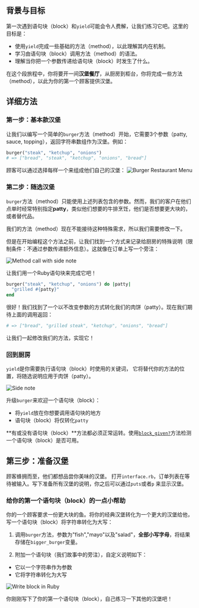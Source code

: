 <!-- Please put your translation here and with the same style in README.md -->
## 背景与目标

第一次遇到语句块（block）和`yield`可能会令人费解，让我们练习它吧。这里的目标是：

- 使用`yield`完成一些基础的方法（method），以此理解其内在机制。
- 学习由语句块（block）调用方法（method）的语法。
- 理解当你把一个参数传递给语句块（block）时发生了什么。

在这个段旅程中，你将要开一间**汉堡餐厅**，从厨房到柜台，你将完成一些方法（method），以此为你的第一个顾客提供汉堡。

## 详细方法

### 第一步：基本款汉堡
让我们以编写一个简单的`burger`方法（method）开始，它需要3个参数（patty, sauce, topping），返回字符串数组作为汉堡。例如：

```ruby
burger("steak", "ketchup", "onions")
# => ["bread", "steak", "ketchup", "onions", "bread"]
```
顾客可以通过选择每样一个来组成他们自己的汉堡：
![Burger Restaurant Menu](https://raw.githubusercontent.com/lewagon/fullstack-images/master/ruby/burger-restaurant-menu.svg?sanitize=true)

### 第二步：随选汉堡

`burger`方法（method）只能使用上述列表包含的参数。然而，我们的客户在他们点单时经常特别指定**patty**，类似他们想要的牛排烹饪，他们是否想要更大块的，或者替代品。

我们的方法（method）现在不能接待这种特殊需求，所以我们需要修改一下。

但是在开始编程这个方法之前，让我们找到一个方式来记录给厨房的特殊说明（限制条件：不通过参数传递额外信息）。这就像在订单上写一个旁注：

![Method call with side note](https://raw.githubusercontent.com/lewagon/fullstack-images/master/ruby/burger-restaurant-method.svg?sanitize=true)

让我们用一个Ruby语句块来完成它吧！

```ruby
burger("steak", "ketchup", "onions") do |patty|
  "grilled #{patty}"
end
```

很好！我们找到了一个以不改变参数的方式转化我们的肉饼（patty）。现在我们期待上面的调用返回：

```ruby
# => ["bread", "grilled steak", "ketchup", "onions", "bread"]
```

让我们一起修改我们的方法，实现它！

### 回到厨房

`yield`是你需要执行语句块（block）时使用的关键词， 它将替代你的方法的位置，将随选说明应用于肉饼（patty）。

![Side note](https://raw.githubusercontent.com/lewagon/fullstack-images/master/ruby/burger-restaurant-yield.svg?sanitize=true)

升级`burger`来欢迎一个语句块（block）：
- 将`yield`放在你想要调用语句块的地方
- 语句块（block）将仅转化`patty`

**有或没有语句块（block）**方法都必须正常运转。使用[`block_given?`](https://ruby-doc.org/core-2.7.0/Kernel.html#method-i-block_given-3F)方法检测一个语句块（block）是否可用。

## 第三步：准备汉堡
顾客蜂拥而至，他们都想品尝你美味的汉堡。
打开`interface.rb`，订单列表在等待被输入。写下准备所有汉堡的说明，你之后可以通过`puts`或者`p` 来显示汉堡。

### 给你的第一个语句块（block）的一点小帮助

你的一个顾客要求一份更大块的鱼。将你的经典汉堡转化为一个更大的汉堡给他，写一个语句块（block）将字符串转化为大写：

1. 调用`burger`方法，参数为"fish","mayo"以及"salad"，**全部小写字母**，将结果存储在`bigger_burger`变量。

2. 附加一个语句块（我们故事中的旁注），自定义说明如下：
  - 它以一个字符串作为参数
  - 它将字符串转化为大写

![Write block in Ruby](https://raw.githubusercontent.com/lewagon/fullstack-images/master/ruby/burger-restaurant-syntax.svg?sanitize=true)

你刚刚写下了你的第一个语句块（block），自己练习一下其他的汉堡吧！






